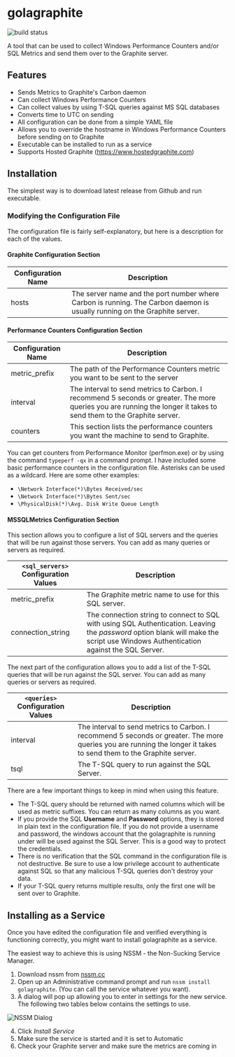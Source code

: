 # golagraphite

![build status](https://travis-ci.org/mavlyutov/golagraphite.svg)

A tool that can be used to collect Windows Performance Counters and/or SQL Metrics and send them over to the Graphite server.

## Features

* Sends Metrics to Graphite's Carbon daemon
* Can collect Windows Performance Counters
* Can collect values by using T-SQL queries against MS SQL databases
* Converts time to UTC on sending
* All configuration can be done from a simple YAML file
* Allows you to override the hostname in Windows Performance Counters before sending on to Graphite
* Executable can be installed to run as a service
* Supports Hosted Graphite (https://www.hostedgraphite.com)

## Installation

The simplest way is to download latest release from Github and run executable.

### Modifying the Configuration File

The configuration file is fairly self-explanatory, but here is a description for each of the values.

#### Graphite Configuration Section

Configuration Name | Description
--- | ---
hosts | The server name and the port number where Carbon is running. The Carbon daemon is usually running on the Graphite server.

#### Performance Counters Configuration Section

Configuration Name | Description
--- | ---
metric_prefix | The path of the Performance Counters metric you want to be sent to the server
interval | The interval to send metrics to Carbon. I recommend 5 seconds or greater. The more queries you are running the longer it takes to send them to the Graphite server.
counters | This section lists the performance counters you want the machine to send to Graphite.

You can get counters from Performance Monitor (perfmon.exe) or by using the command `typeperf -qx` in a command prompt.
I have included some basic performance counters in the configuration file. Asterisks can be used as a wildcard.
Here are some other examples:

* `\Network Interface(*)\Bytes Received/sec`
* `\Network Interface(*)\Bytes Sent/sec`
* `\PhysicalDisk(*)\Avg. Disk Write Queue Length`

#### MSSQLMetrics Configuration Section

This section allows you to configure a list of SQL servers and the queries that will be run against those servers. You can add as many queries or servers as required.

`<sql_servers>` Configuration Values | Description
--- | ---
metric_prefix | The Graphite metric name to use for this SQL server.
connection_string | The connection string to connect to SQL with using SQL Authentication. Leaving the *password* option blank will make the script use Windows Authentication against the SQL Server.

The next part of the configuration allows you to add a list of the T-SQL queries that will be run against the SQL server. You can add as many queries or servers as required.

`<queries>` Configuration Values | Description
--- | ---
interval | The interval to send metrics to Carbon. I recommend 5 seconds or greater. The more queries you are running the longer it takes to send them to the Graphite server.
tsql | The T-SQL query to run against the SQL Server.

There are a few important things to keep in mind when using this feature.

* The T-SQL query should be returned with named columns which will be used as metric suffixes. You can return as many columns as you want.
* If you provide the SQL **Username** and **Password** options, they is stored in plain text in the configuration file. If you do not provide a username and password, the windows account that the golagraphite is running under will be used against the SQL Server. This is a good way to protect the credentials.
* There is no verification that the SQL command in the configuration file is not destructive. Be sure to use a low privilege account to authenticate against SQL so that any malicious T-SQL queries don't destroy your data.
* If your T-SQL query returns multiple results, only the first one will be sent over to Graphite.

## Installing as a Service

Once you have edited the configuration file and verified everything is functioning correctly, you might want to install golagraphite as a service.

The easiest way to achieve this is using NSSM - the Non-Sucking Service Manager.

1. Download nssm from [nssm.cc](http://nssm.cc)
2. Open up an Administrative command prompt and run `nssm install golagraphite`. (You can call the service whatever you want).
3. A dialog will pop up allowing you to enter in settings for the new service. The following two tables below contains the settings to use.

![NSSM Dialog](http://i.imgur.com/6xjVkkT.png "NSSM Dialog")

4. Click *Install Service*
5. Make sure the service is started and it is set to Automatic
6. Check your Graphite server and make sure the metrics are coming in
